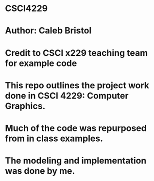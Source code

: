 # CSCI4229
# Author: Caleb Bristol
# Credit to CSCI x229 teaching team for example code

# This repo outlines the project work done in CSCI 4229: Computer Graphics.
# Much of the code was repurposed from in class examples.
# The modeling and implementation was done by me.
